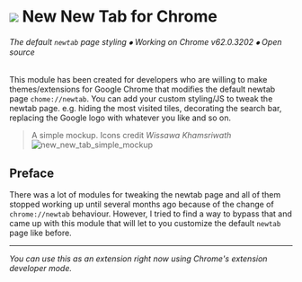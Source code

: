 
 # ![](https://s17.postimg.org/ymi0u6zkf/nn_tab_32p.png) New New Tab for Chrome
 ###### The default `newtab` page styling ⦁ Working on Chrome v62.0.3202 ⦁ Open source

This module has been created for developers who are willing to make themes/extensions for Google Chrome that modifies the default newtab page `chome://newtab`. You can add your custom styling/JS to tweak the newtab page. e.g. hiding the most visited tiles, decorating the search bar, replacing the Google logo with whatever you like and so on.  

> A simple mockup. Icons credit *Wissawa Khamsriwath* 
![new_new_tab_simple_mockup](https://s17.postimg.org/6euvr77z3/new_new_tab_simple_mockup.jpg.jpg)


## Preface
There was a lot of modules for tweaking the newtab page and all of them stopped working up until several months ago because of the change of `chrome://newtab` behaviour. However, I tried to find a way to bypass that and came up with this module that will let to you customize the default `newtab` page like before. 

---

*You can use this as an extension right now using Chrome's extension developer mode.*
